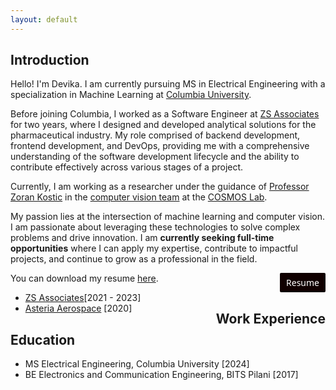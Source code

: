 ```yaml
---
layout: default
---
```


## Introduction

Hello! I'm Devika. I am currently pursuing MS in Electrical Engineering with a specialization in Machine Learning at <a href="https://www.ee.columbia.edu/ms-program-ee" target="_blank">Columbia University</a>.

Before joining Columbia, I worked as a Software Engineer at <a href="https://www.zs.com/" target="_blank">ZS Associates</a> for two years, where I designed and developed analytical solutions for the pharmaceutical industry. My role comprised of backend development, frontend development, and DevOps, providing me with a comprehensive understanding of the software development lifecycle and the ability to contribute effectively across various stages of a project.

Currently, I am working as a researcher under the guidance of <a href="https://sites.google.com/site/mobiledcc/zk-my-page?authuser=0" target="_blank">Professor Zoran Kostic</a> in the <a href="https://www.cosmos-lab.org/experimentation/smart-city-intersections/" target="_blank">computer vision team</a> at the <a href="https://cosmos-lab.org/" target="_blank">COSMOS Lab</a>.

My passion lies at the intersection of machine learning and computer vision. I am passionate about leveraging these technologies to solve complex problems and drive innovation. I am **currently seeking full-time opportunities** where I can apply my expertise, contribute to impactful projects, and continue to grow as a professional in the field.

You can download my resume <a href="{{ site.resume_path }}">here</a>.
<a href="{{ site.resume_path }}" target="_blank" style="text-decoration: none; float: right;">
    <span style="display: inline-block; background-color: #100000; color: #ffffff; padding: 6px 10px; border-radius: 2px; 
    font-size: 14px; font-family: 'Segoe UI', Tahoma, Geneva, Verdana, sans-serif;">
    Resume
    </span>


## Work Experience

* <a href="https://www.zs.com/" target="_blank">ZS Associates</a>[2021 - 2023]
* <a href="https://asteria.co.in/" target="_blank">Asteria Aerospace</a> [2020]

## Education

* MS Electrical Engineering, Columbia University [2024]
* BE Electronics and Communication Engineering, BITS Pilani [2017]